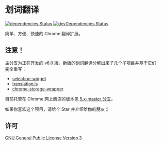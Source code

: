 # 划词翻译

[![dependencies Status](https://img.shields.io/david/lmk123/crx-selection-translate.svg?style=flat-square)](https://david-dm.org/lmk123/crx-selection-translate)
[![devDependencies Status](https://img.shields.io/david/dev/lmk123/crx-selection-translate.svg?style=flat-square)](https://david-dm.org/lmk123/crx-selection-translate#info=devDependencies)

简单、方便、快速的 Chrome 翻译扩展。

## 注意！

主分支为正在开发的 v6.0 版，新版的划词翻译分解出来了几个子项目并基于它们完全重写：

 + [selection-widget](https://github.com/lmk123/selection-widget)
 + [translation.js](https://github.com/lmk123/translation.js)
 + [chrome-storage-wrapper](https://github.com/lmk123/chrome-storage-wrapper)

目前托管在 Chrome 网上商店的版本见 [5.x-master 分支](https://github.com/lmk123/crx-selection-translate/tree/5.x-master)。

如果你喜欢这个项目，请给个 Star 并介绍给你的朋友 :)

## 许可

[GNU General Public License Version 3](https://www.gnu.org/licenses/gpl.html)
